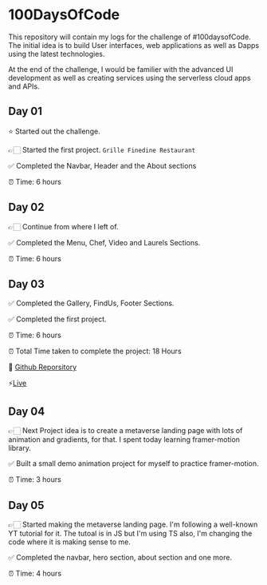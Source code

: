 

# 100DaysOfCode

This repository will contain my logs for the challenge of #100daysofCode. The initial idea is to build User interfaces, web applications as well as Dapps using the latest technologies.

At the end of the challenge, I would be familier with the advanced UI development as well as creating services using the serverless cloud apps and APIs.



## Day 01

⭐ Started out the challenge.

👉🏻 Started the first project. `Grille Finedine Restaurant` 

✅  Completed the Navbar, Header and the About sections

⏰ Time: 6 hours

## Day 02

👉🏻 Continue from where I left of.

✅ Completed the Menu, Chef, Video and Laurels Sections. 

⏰ Time: 6 hours

## Day 03
✅ Completed the Gallery, FindUs, Footer Sections.

✅ Completed the first project. 

⏰ Time: 6 hours

⏰ Total Time taken to complete the project: 18 Hours

🔗 [Github Reporsitory](https://github.com/ConnectWithNoor/grille-finedine-restaurant)

⚡[Live](https://grille-finedine-restaurant.vercel.app/)

## Day 04

👉🏻 Next Project idea is to create a metaverse landing page with lots of animation and gradients, for that. I spent today learning framer-motion library.

✅ Built a small demo animation project for myself to practice framer-motion. 

⏰ Time: 3 hours

## Day 05

👉🏻 Started making the metaverse landing page. I'm following a well-known YT tutorial for it. The tutoal is in JS but I'm using TS also, I'm changing the code where it is making sense to me.

✅ Completed the navbar, hero section, about section and one more.

⏰ Time: 4 hours

